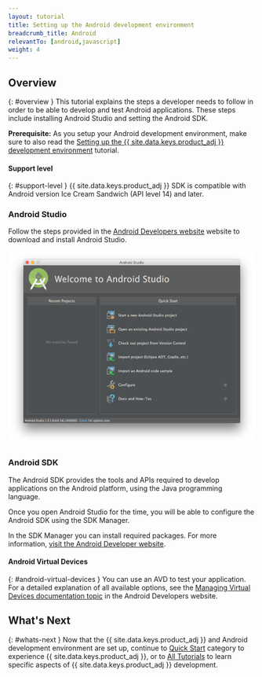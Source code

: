 ```yaml
---
layout: tutorial
title: Setting up the Android development environment
breadcrumb_title: Android
relevantTo: [android,javascript]
weight: 4
---
```

<!-- NLS_CHARSET=UTF-8 -->
## Overview
{: #overview }
This tutorial explains the steps a developer needs to follow in order to be able to develop and test Android applications. These steps include installing Android Studio and setting the Android SDK.

**Prerequisite:** As you setup your Android development environment, make sure to also read the [Setting up the {{ site.data.keys.product_adj }} development environment](../mobilefirst/) tutorial.

#### Support level
{: #support-level }
{{ site.data.keys.product_adj }} SDK is compatible with Android version Ice Cream Sandwich (API level 14) and later.

### Android Studio
Follow the steps provided in the [Android Developers website](http://developer.android.com/develop/index.html) website to download and install Android Studio.

![Configure the Android SDK](android-studio.png)

### Android SDK
The Android SDK provides the tools and APIs required to develop applications on the Android platform, using the Java programming language.

Once you open Android Studio for the time, you will be able to configure the Android SDK using the SDK Manager.

In the SDK Manager you can install required packages. For more information, [visit the Android Developer website](http://developer.android.com/sdk/index.html).

#### Android Virtual Devices
{: #android-virtual-devices }
You can use an AVD to test your application. For a detailed explanation of all available options, see the [Managing Virtual Devices documentation topic](http://developer.android.com/tools/devices/index.html) in the Android Developers website.

## What's Next
{: #whats-next }
Now that the {{ site.data.keys.product_adj }} and Android development environment are set up, continue to [Quick Start](../../../quick-start/android/) category to experience {{ site.data.keys.product_adj }}, or to [All Tutorials](../../../all-tutorials) to learn specific aspects of {{ site.data.keys.product_adj }} development.
